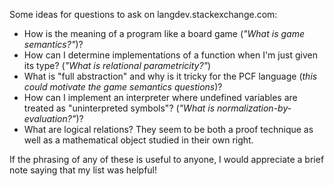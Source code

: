 Some ideas for questions to ask on langdev.stackexchange.com:

- How is the meaning of a program like a board game (*"What is game semantics?"*)?
- How can I determine implementations of a function when I'm just given its type? (*"What is relational parametricity?"*)
- What is "full abstraction" and why is it tricky for the PCF language (*this could motivate the game semantics questions*)?
- How can I implement an interpreter where undefined variables are treated as "uninterpreted symbols"? (*"What is normalization-by-evaluation?"*)?
- What are logical relations? They seem to be both a proof technique as well as a mathematical object studied in their own right.

If the phrasing of any of these is useful to anyone, I would appreciate a brief note saying that my list was helpful!

